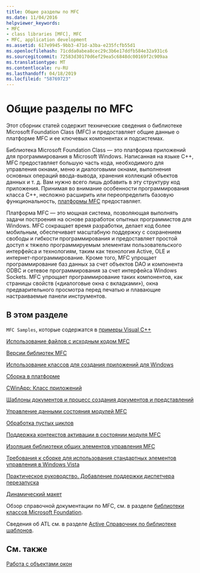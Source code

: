 ```yaml
---
title: Общие разделы по MFC
ms.date: 11/04/2016
helpviewer_keywords:
- MFC
- class libraries [MFC], MFC
- MFC, application development
ms.assetid: 617e9945-9bb3-471d-a3ba-e235fcfb55d1
ms.openlocfilehash: 71cdda0abea8cec29c3b6e17ddfb584e32a931c6
ms.sourcegitcommit: 72583d30170d6ef29ea5c6848dc00169f2c909aa
ms.translationtype: MT
ms.contentlocale: ru-RU
ms.lasthandoff: 04/18/2019
ms.locfileid: "58769723"
---
```

# <a name="general-mfc-topics"></a>Общие разделы по MFC

Этот сборник статей содержит технические сведения о библиотеке Microsoft Foundation Class (MFC) и предоставляет общие данные о платформе MFC и ее ключевых компонентах и подсистемах.

Библиотека Microsoft Foundation Class — это платформа приложений для программирования в Microsoft Windows. Написанная на языке C++, MFC предоставляет большую часть кода, необходимого для управления окнами, меню и диалоговыми окнами, выполнения основных операций ввода-вывода, хранения коллекций объектов данных и т. д. Вам нужно всего лишь добавить в эту структуру код приложения. Принимая во внимание особенности программирования класса C++, несложно расширить или переопределить базовую функциональность, [платформы MFC](../mfc/framework-mfc.md) предоставляет.

Платформа MFC — это мощная система, позволяющая выполнять задачи построения на основе разработок опытных программистов для Windows. MFC сокращает время разработки, делает код более мобильным, обеспечивает масштабную поддержку с сохранением свободы и гибкости программирования и предоставляет простой доступ к тяжело программируемым элементам пользовательского интерфейса и технологиям, таким как технология Active, OLE и интернет-программирование. Кроме того, MFC упрощает программирование баз данных за счет объектов DAO и компонента ODBC и сетевое программирования за счет интерфейса Windows Sockets. MFC упрощает программирование таких компонентов, как страницы свойств («диалоговые окна с вкладками»), окна предварительного просмотра перед печатью и плавающие настраиваемые панели инструментов.

## <a name="in-this-section"></a>В этом разделе

`MFC Samples`, которые содержатся в [примеры Visual C++](../overview/visual-cpp-samples.md)

[Использование файлов с исходным кодом MFC](../mfc/using-the-mfc-source-files.md)

[Версии библиотек MFC](../mfc/mfc-library-versions.md)

[Использование классов для создания приложений для Windows](../mfc/using-the-classes-to-write-applications-for-windows.md)

[Сборка в платформе](../mfc/building-on-the-framework.md)

[CWinApp: Класс приложений](../mfc/cwinapp-the-application-class.md)

[Шаблоны документов и процесс создания документов и представлений](../mfc/document-templates-and-the-document-view-creation-process.md)

[Управление данными состояния модулей MFC](../mfc/managing-the-state-data-of-mfc-modules.md)

[Обработка пустых циклов](../mfc/idle-loop-processing.md)

[Поддержка контекстов активации в состоянии модуля MFC](../mfc/support-for-activation-contexts-in-the-mfc-module-state.md)

[Изоляция библиотеки общих элементов управления MFC](../mfc/isolation-of-the-mfc-common-controls-library.md)

[Требования к сборке для использования стандартных элементов управления в Windows Vista](../mfc/build-requirements-for-windows-vista-common-controls.md)

[Практическое руководство. Добавление поддержки диспетчера перезапуска](../mfc/how-to-add-restart-manager-support.md)

[Динамический макет](../mfc/dynamic-layout.md)

Обзор справочной документации по MFC, см. в разделе [библиотеки классов Microsoft Foundation](../mfc/mfc-desktop-applications.md).

Сведения об ATL см. в разделе [Active Справочник по библиотеке шаблонов](../atl/atl-class-overview.md).

## <a name="see-also"></a>См. также

[Работа с объектами окон](../mfc/working-with-window-objects.md)

